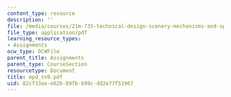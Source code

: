 ```yaml
---
content_type: resource
description: ''
file: /media/courses/21m-735-technical-design-scenery-mechanisms-and-special-effects-spring-2004/82cf33aee62689fb699cdd2e77f51967_mpd_tn9.pdf
file_type: application/pdf
learning_resource_types:
- Assignments
ocw_type: OCWFile
parent_title: Assignments
parent_type: CourseSection
resourcetype: Document
title: mpd_tn9.pdf
uid: 82cf33ae-e626-89fb-699c-dd2e77f51967
---
```

